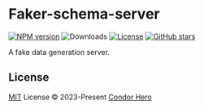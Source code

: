 # Faker-schema-server

[![NPM version](https://img.shields.io/npm/v/faker-schema-server)](https://www.npmjs.com/package/faker-schema-server)
![Downloads](https://img.shields.io/npm/dw/faker-schema-server)
[![License](https://img.shields.io/npm/l/faker-schema-server)](https://github.com/condorheroblog/vite-plugin-fake-server/blob/main/LICENSE)
[![GitHub stars](https://img.shields.io/github/stars/condorheroblog/vite-plugin-fake-server)](https://github.com/condorheroblog/vite-plugin-fake-server/blob/main/packages/faker-schema-server)

A fake data generation server.

## License

[MIT](https://github.com/condorheroblog/vite-plugin-fake-server/blob/main/LICENSE) License © 2023-Present [Condor Hero](https://github.com/condorheroblog)
